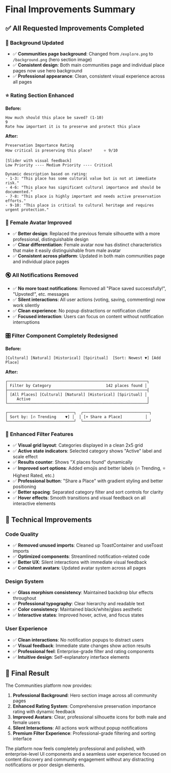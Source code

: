 # Final Improvements Summary

## ✅ All Requested Improvements Completed

### 🎨 **Background Updated**
- ✅ **Communities page background**: Changed from `/explore.png` to `/background.png` (hero section image)
- ✅ **Consistent design**: Both main communities page and individual place pages now use hero background
- ✅ **Professional appearance**: Clean, consistent visual experience across all pages

### ⭐ **Rating Section Enhanced**
**Before:**
```
How much should this place be saved? (1-10)
9
Rate how important it is to preserve and protect this place
```

**After:**
```
Preservation Importance Rating
How critical is preserving this place?     ⭐ 9/10

[Slider with visual feedback]
Low Priority ---- Medium Priority ---- Critical

Dynamic description based on rating:
- 1-3: "This place has some cultural value but is not at immediate risk."
- 4-6: "This place has significant cultural importance and should be documented."
- 7-8: "This place is highly important and needs active preservation efforts."
- 9-10: "This place is critical to cultural heritage and requires urgent protection."
```

### 👤 **Female Avatar Improved**
- ✅ **Better design**: Replaced the previous female silhouette with a more professional, distinguishable design
- ✅ **Clear differentiation**: Female avatar now has distinct characteristics that make it easily distinguishable from male avatar
- ✅ **Consistent across platform**: Updated in both main communities page and individual place pages

### 🔇 **All Notifications Removed**
- ✅ **No more toast notifications**: Removed all "Place saved successfully!", "Upvoted!", etc. messages
- ✅ **Silent interactions**: All user actions (voting, saving, commenting) now work silently
- ✅ **Clean experience**: No popup distractions or notification clutter
- ✅ **Focused interaction**: Users can focus on content without notification interruptions

### 🎛️ **Filter Component Completely Redesigned**

**Before:**
```
[Cultural] [Natural] [Historical] [Spiritual]  [Sort: Newest ▼] [Add Place]
```

**After:**
```
┌─────────────────────────────────────────────────────────────┐
│ Filter by Category                        142 places found │
├─────────────────────────────────────────────────────────────┤
│ [All Places] [Cultural] [Natural] [Historical] [Spiritual] │
│    Active                                                   │
└─────────────────────────────────────────────────────────────┘

┌─────────────────────────────┐  ┌─────────────────────────────┐
│ Sort by: [🔥 Trending    ▼] │  │ [+ Share a Place]          │
└─────────────────────────────┘  └─────────────────────────────┘
```

### 🎨 **Enhanced Filter Features**
- ✅ **Visual grid layout**: Categories displayed in a clean 2x5 grid
- ✅ **Active state indicators**: Selected category shows "Active" label and scale effect
- ✅ **Results counter**: Shows "X places found" dynamically
- ✅ **Improved sort options**: Added emojis and better labels (🔥 Trending, ⭐ Highest Rated, etc.)
- ✅ **Professional button**: "Share a Place" with gradient styling and better positioning
- ✅ **Better spacing**: Separated category filter and sort controls for clarity
- ✅ **Hover effects**: Smooth transitions and visual feedback on all interactive elements

## 🎯 **Technical Improvements**

### **Code Quality**
- ✅ **Removed unused imports**: Cleaned up ToastContainer and useToast imports
- ✅ **Optimized components**: Streamlined notification-related code
- ✅ **Better UX**: Silent interactions with immediate visual feedback
- ✅ **Consistent avatars**: Updated avatar system across all pages

### **Design System**
- ✅ **Glass morphism consistency**: Maintained backdrop blur effects throughout
- ✅ **Professional typography**: Clear hierarchy and readable text
- ✅ **Color consistency**: Maintained black/white/glass aesthetic
- ✅ **Interactive states**: Improved hover, active, and focus states

### **User Experience**
- ✅ **Clean interactions**: No notification popups to distract users
- ✅ **Visual feedback**: Immediate state changes show action results
- ✅ **Professional feel**: Enterprise-grade filter and rating components
- ✅ **Intuitive design**: Self-explanatory interface elements

## 📱 **Final Result**

The Communities platform now provides:

1. **Professional Background**: Hero section image across all community pages
2. **Enhanced Rating System**: Comprehensive preservation importance rating with dynamic feedback
3. **Improved Avatars**: Clear, professional silhouette icons for both male and female users
4. **Silent Interactions**: All actions work without popup notifications
5. **Premium Filter Experience**: Professional-grade filtering and sorting interface

The platform now feels completely professional and polished, with enterprise-level UI components and a seamless user experience focused on content discovery and community engagement without any distracting notifications or poor design elements.